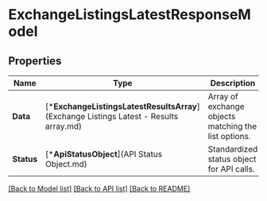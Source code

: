 # ExchangeListingsLatestResponseModel

## Properties
Name | Type | Description | Notes
------------ | ------------- | ------------- | -------------
**Data** | [***ExchangeListingsLatestResultsArray**](Exchange Listings Latest - Results array.md) | Array of exchange objects matching the list options. | [default to null]
**Status** | [***ApiStatusObject**](API Status Object.md) | Standardized status object for API calls. | [optional] [default to null]

[[Back to Model list]](../README.md#documentation-for-models) [[Back to API list]](../README.md#documentation-for-api-endpoints) [[Back to README]](../README.md)


